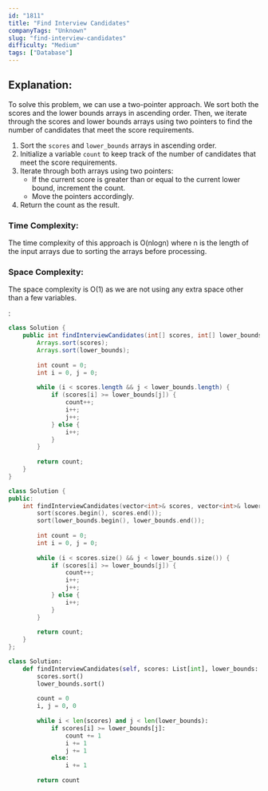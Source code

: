 ```yaml
---
id: "1811"
title: "Find Interview Candidates"
companyTags: "Unknown"
slug: "find-interview-candidates"
difficulty: "Medium"
tags: ["Database"]
---
```


## Explanation:
To solve this problem, we can use a two-pointer approach. We sort both the scores and the lower bounds arrays in ascending order. Then, we iterate through the scores and lower bounds arrays using two pointers to find the number of candidates that meet the score requirements.

1. Sort the `scores` and `lower_bounds` arrays in ascending order.
2. Initialize a variable `count` to keep track of the number of candidates that meet the score requirements.
3. Iterate through both arrays using two pointers:
   - If the current score is greater than or equal to the current lower bound, increment the count.
   - Move the pointers accordingly.
4. Return the count as the result.

### Time Complexity:
The time complexity of this approach is O(nlogn) where n is the length of the input arrays due to sorting the arrays before processing.

### Space Complexity:
The space complexity is O(1) as we are not using any extra space other than a few variables.

:

```java
class Solution {
    public int findInterviewCandidates(int[] scores, int[] lower_bounds) {
        Arrays.sort(scores);
        Arrays.sort(lower_bounds);
        
        int count = 0;
        int i = 0, j = 0;
        
        while (i < scores.length && j < lower_bounds.length) {
            if (scores[i] >= lower_bounds[j]) {
                count++;
                i++;
                j++;
            } else {
                i++;
            }
        }
        
        return count;
    }
}
```

```cpp
class Solution {
public:
    int findInterviewCandidates(vector<int>& scores, vector<int>& lower_bounds) {
        sort(scores.begin(), scores.end());
        sort(lower_bounds.begin(), lower_bounds.end());
        
        int count = 0;
        int i = 0, j = 0;
        
        while (i < scores.size() && j < lower_bounds.size()) {
            if (scores[i] >= lower_bounds[j]) {
                count++;
                i++;
                j++;
            } else {
                i++;
            }
        }
        
        return count;
    }
};
```

```python
class Solution:
    def findInterviewCandidates(self, scores: List[int], lower_bounds: List[int]) -> int:
        scores.sort()
        lower_bounds.sort()
        
        count = 0
        i, j = 0, 0
        
        while i < len(scores) and j < len(lower_bounds):
            if scores[i] >= lower_bounds[j]:
                count += 1
                i += 1
                j += 1
            else:
                i += 1
        
        return count
```